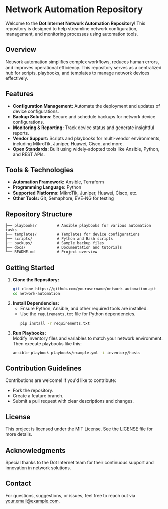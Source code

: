 # Network Automation Repository  

Welcome to the **Dot Internet Network Automation Repository**! This repository is designed to help streamline network configuration, management, and monitoring processes using automation tools.  

## Overview  
Network automation simplifies complex workflows, reduces human errors, and improves operational efficiency. This repository serves as a centralized hub for scripts, playbooks, and templates to manage network devices effectively.  

## Features  
- **Configuration Management:** Automate the deployment and updates of device configurations.  
- **Backup Solutions:** Secure and schedule backups for network device configurations.  
- **Monitoring & Reporting:** Track device status and generate insightful reports.  
- **Vendor Support:** Scripts and playbooks for multi-vendor environments, including MikroTik, Juniper, Huawei, Cisco, and more.  
- **Open Standards:** Built using widely-adopted tools like Ansible, Python, and REST APIs.  

## Tools & Technologies  
- **Automation Framework:** Ansible, Terraform  
- **Programming Language:** Python  
- **Supported Platforms:** MikroTik, Juniper, Huawei, Cisco, etc.  
- **Other Tools:** Git, Semaphore, EVE-NG for testing  

## Repository Structure  
```
├── playbooks/         # Ansible playbooks for various automation tasks  
├── templates/         # Templates for device configurations  
├── scripts/           # Python and Bash scripts  
├── backups/           # Sample backup files  
├── docs/              # Documentation and tutorials  
└── README.md          # Project overview  
```  

## Getting Started  
1. **Clone the Repository:**  
   ```bash  
   git clone https://github.com/yourusername/network-automation.git  
   cd network-automation  
   ```  
2. **Install Dependencies:**  
   - Ensure Python, Ansible, and other required tools are installed.  
   - Use the `requirements.txt` file for Python dependencies.  
     ```bash  
     pip install -r requirements.txt  
     ```  
3. **Run Playbooks:**  
   Modify inventory files and variables to match your network environment. Then execute playbooks like this:  
   ```bash  
   ansible-playbook playbooks/example.yml -i inventory/hosts  
   ```  

## Contribution Guidelines  
Contributions are welcome! If you'd like to contribute:  
- Fork the repository.  
- Create a feature branch.  
- Submit a pull request with clear descriptions and changes.  

## License  
This project is licensed under the MIT License. See the [LICENSE](LICENSE) file for more details.  

## Acknowledgments  
Special thanks to the Dot Internet team for their continuous support and innovation in network solutions.  

## Contact  
For questions, suggestions, or issues, feel free to reach out via [your.email@example.com](mailto:your.email@example.com).  

